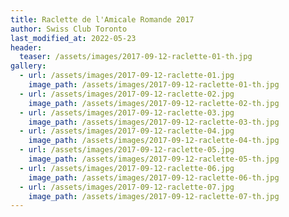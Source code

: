 ```yaml
---
title: Raclette de l'Amicale Romande 2017
author: Swiss Club Toronto
last_modified_at: 2022-05-23
header:
  teaser: /assets/images/2017-09-12-raclette-01-th.jpg
gallery:
  - url: /assets/images/2017-09-12-raclette-01.jpg
    image_path: /assets/images/2017-09-12-raclette-01-th.jpg
  - url: /assets/images/2017-09-12-raclette-02.jpg
    image_path: /assets/images/2017-09-12-raclette-02-th.jpg
  - url: /assets/images/2017-09-12-raclette-03.jpg
    image_path: /assets/images/2017-09-12-raclette-03-th.jpg
  - url: /assets/images/2017-09-12-raclette-04.jpg
    image_path: /assets/images/2017-09-12-raclette-04-th.jpg
  - url: /assets/images/2017-09-12-raclette-05.jpg
    image_path: /assets/images/2017-09-12-raclette-05-th.jpg
  - url: /assets/images/2017-09-12-raclette-06.jpg
    image_path: /assets/images/2017-09-12-raclette-06-th.jpg
  - url: /assets/images/2017-09-12-raclette-07.jpg
    image_path: /assets/images/2017-09-12-raclette-07-th.jpg
---
```

